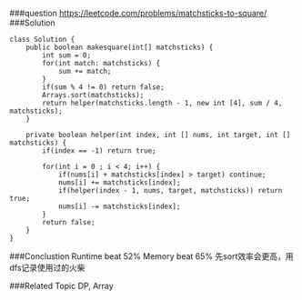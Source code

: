 ###question
https://leetcode.com/problems/matchsticks-to-square/
###Solution
```
class Solution {
    public boolean makesquare(int[] matchsticks) {
        int sum = 0;
        for(int match: matchsticks) {
            sum += match;
        }
        if(sum % 4 != 0) return false;
        Arrays.sort(matchsticks);
        return helper(matchsticks.length - 1, new int [4], sum / 4, matchsticks);
    }
    
    private boolean helper(int index, int [] nums, int target, int [] matchsticks) {
        if(index == -1) return true;
        
        for(int i = 0 ; i < 4; i++) {
            if(nums[i] + matchsticks[index] > target) continue;
            nums[i] += matchsticks[index];
            if(helper(index - 1, nums, target, matchsticks)) return true;
            nums[i] -= matchsticks[index];
        }
        return false;
    }
}
```

###Conclustion
Runtime beat 52%
Memory beat 65%
先sort效率会更高，用dfs记录使用过的火柴

###Related Topic
DP, Array